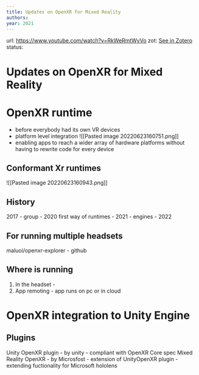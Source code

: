 ```yaml
---
title: Updates on OpenXR for Mixed Reality
authors: 
year: 2021
---
```

url:  https://www.youtube.com/watch?v=RkWeRmtWyVo
zot: [See in Zotero](zotero://select/items/@microsoftdeveloperUpdatesOpenXRMixed2022)
status:
# Updates on OpenXR for Mixed Reality
# OpenXR runtime
- before everybody had its own VR devices
- platform level integration 
![[Pasted image 20220623160751.png]]
- enabling apps to reach a wider array of hardware platforms without having to rewrite code for every device

## Conformant Xr runtimes
![[Pasted image 20220623160943.png]]

 ##  History
 2017 - group - 2020 first way of runtimes - 2021 - engines - 2022 
## For running multiple headsets 
maluoi/openxr-explorer - github
 
## Where is running
1) In the headset - 
2) App remoting - app runs on pc or in cloud 

# OpenXR integration to Unity Engine
## Plugins
Unity OpenXR plugin - by unity - compliant with OpenXR Core spec
Mixed Reality OpenXR - by Microsfost - extension of UnityOpenXR plugin - extending fuctionality for Microsoft hololens 





